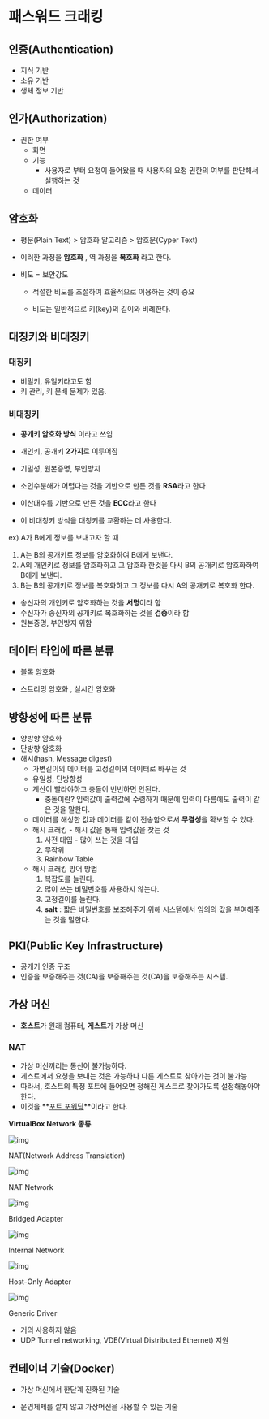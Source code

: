 # 패스워드 크래킹



## 인증(Authentication)

- 지식 기반
- 소유 기반
- 생체 정보 기반



## 인가(Authorization)

- 권한 여부
  - 화면
  - 기능
    - 사용자로 부터 요청이 들어왔을 때 사용자의 요청 권한의 여부를 판단해서 실행하는 것
  - 데이터



## 암호화

- 평문(Plain Text)  > 암호화 알고리즘 > 암호문(Cyper Text)
- 이러한 과정을 **암호화** , 역 과정을 **복호화** 라고 한다.

- 비도  = 보안강도

  - 적절한 비도를 조절하여 효율적으로 이용하는 것이 중요

  - 비도는 일반적으로 키(key)의 길이와 비례한다.

    

## 대칭키와 비대칭키

### 대칭키 

* 비밀키, 유일키라고도 함
* 키 관리, 키 분배 문제가 있음.



### 비대칭키

- **공개키 암호화 방식** 이라고 쓰임

- 개인키, 공개키 **2가지**로 이루어짐

- 기밀성, 원본증명, 부인방지

- 소인수분해가 어렵다는 것을 기반으로 만든 것을 **RSA**라고 한다
- 이산대수를 기반으로 만든 것을 **ECC**라고 한다
- 이 비대칭키 방식을 대칭키를 교환하는 데 사용한다.

ex) A가  B에게 정보를 보내고자 할 때 

1. A는 B의 공개키로 정보를 암호화하여 B에게 보낸다.
2.  A의 개인키로 정보를 암호화하고 그 암호화 한것을 다시 B의 공개키로 암호화하여 B에게 보낸다. 
3. B는 B의 공개키로 정보를 복호화하고 그 정보를 다시 A의 공개키로 복호화 한다.



- 송신자의 개인키로 암호화하는 것을 **서명**이라 함 
- 수신자가 송신자의 공개키로 복호화하는 것을 **검증**이라 함 
- 원본증명, 부인방지 위함

 

## 데이터 타입에 따른 분류

- 블록 암호화

- 스트리밍 암호화 , 실시간 암호화

## 방향성에 따른 분류

- 양방향 암호화
- 단방향 암호화
- 해시(hash, Message digest)
  - 가변길이의 데이터를 고정길이의 데이터로 바꾸는 것
  - 유일성, 단방향성
  - 계산이 빨라야하고 충돌이 빈번하면 안된다.
    - 충돌이란? 입력값이 출력값에 수렴하기  때문에 입력이 다름에도 출력이 같은 것을 말한다.
  - 데이터를 해싱한 값과 데이터를 같이 전송함으로서 **무결성**을 확보할 수 있다.
  - 해시 크래킹 - 해시 값을 통해 입력값을 찾는 것
    1. 사전 대입 - 많이 쓰는 것을 대입
    2. 무작위
    3. Rainbow Table
  - 해시 크래킹 방어 방법
    1. 복잡도를 늘린다.
    2.  많이 쓰는 비밀번호를 사용하지 않는다.
    3.  고정길이를 늘린다.
    4.  **salt** : 짧은 비밀번호를 보조해주기 위해 시스템에서 임의의 값을 부여해주는 것을 말한다.



## PKI(Public Key Infrastructure)

- 공개키 인증 구조
- 인증을 보증해주는 것(CA)을 보증해주는 것(CA)을 보증해주는 시스템.



## 가상 머신

- **호스트**가 원래 컴퓨터, **게스트**가 가상 머신

### NAT

- 가상 머신끼리는 통신이 불가능하다. 
- 게스트에서 요청을 보내는 것은 가능하나 다른 게스트로 찾아가는 것이 불가능
- 따라서, 호스트의 특정 포트에 들어오면 정해진 게스트로 찾아가도록 설정해놓아야 한다.
- 이것을 **<u>포트 포워딩</u>**이라고 한다.

**VirtualBox Network 종류**

![img](https://lh3.googleusercontent.com/sqYC2FfrWRbEVsAtt51Zs88k2N_sFEIr12Kn3KarTgplN_Hh4kowst8BklLP7DpsZVBGC11_6VkigyWJL_Cy6ocJfqMqAvtTC5HbgCJ3buAQgit6nKmLFhxMd7LuHZ9wLw)



NAT(Network Address Translation)

![img](https://lh5.googleusercontent.com/7GprGDM2BHcpEAYkM65QOJdKfsjiOKK2HJLr5JxQwtC-p1gK9Pxh63lsN3vlnqAHVJSS7E3A59_yhPJLEiBoGeU9sclRFThOig2jLC5-rcqVQYRBrassZgT8jsJSWz0rGw)



NAT Network

![img](https://lh5.googleusercontent.com/L8LRmNfLxJhDEnsvAUhVqXuPyoM5HxmZP_XvbhC2dj2KxSIu2-3l1GL8jXs1KuxjJuo7GfitugHzKM4JqjA1HT2lrf0RQCQt37NKkuW_VtnZNdFMxpOkTO86w_mOusbeqQ)



Bridged Adapter

![img](https://lh3.googleusercontent.com/fuubVycz1k1NpfKR8HuwgbE2PeA2-xx8F4dFs_LKy0E0IN8K_j3f77cW6tduDf07gTR97at7E5RRE12aadbxpypQy6Wb__JLXSHkQ4KEt2fWFhcxHCOV7QfbbbEndrz6oQ)

Internal Network

![img](https://lh4.googleusercontent.com/UXEQvVAc-28yAc0AsrdV1DfcQxZPlFs-lVHDkF_QtBvhcTLvBhQDyHDo7In3iLFthsp0uq0wNTeQhz9r0KM-5ZXA0CRVDBCU26p99c7jVIYxFjb8bV_-J8JMXHoet5r4hQ)

Host-Only Adapter

![img](https://lh4.googleusercontent.com/jJBS2_XmHnLltLkS1JHWucSsuiEsJOP6AQDLMeBICdxWbvOl_QbKYu0CaXKc3ZOGPPQNktavd3lB3icMdl3JzKRgVT96GHIP_zKtZP1Vh8fVy2fCFAs6xpLahNnXhv4W9w)

Generic Driver

- 거의 사용하지 않음
- UDP Tunnel networking, VDE(Virtual Distributed Ethernet) 지원



## 컨테이너 기술(Docker)

- 가상 머신에서 한단계 진화된 기술

- 운영체제를 깔지 않고 가상머신을 사용할 수 있는 기술

  